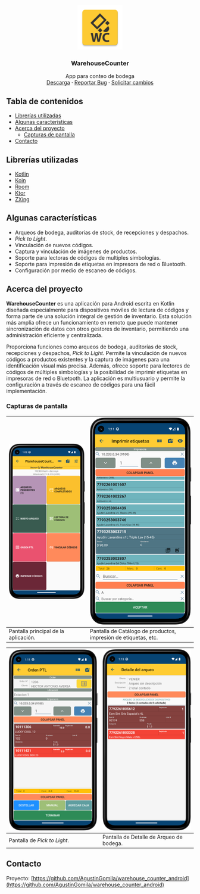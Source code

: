 <br/>
<p align="center">
    <a href="https://github.com/AgustinGomila/warehouse_counter_android">
    <img src="logo.png" alt="Logo" width="120"   height="120" />
    </a>

<h3 align="center">WarehouseCounter</h3>
    <p align="center">
        App para conteo de bodega
        <br/>
		<a href="http://resources.dacosys.com/Warehouse_Counter/Milestone12/installers/android/warehouseCounter-release.apk">Descarga</a>
        ·
        <a href="https://github.com/AgustinGomila/warehouse_counter_android/issues">Reportar Bug</a>
        ·
        <a href="https://github.com/AgustinGomila/warehouse_counter_android/issues">Solicitar cambios</a>
    </p>
</p>

<!-- TABLE OF CONTENTS -->
## Tabla de contenidos

* [Librerías utilizadas](#librerías-utilizadas)
* [Algunas características](#algunas-características)
* [Acerca del proyecto](#acerca-del-proyecto)
    * [Capturas de pantalla](#capturas-de-pantalla)
* [Contacto](#contacto)

## Librerías utilizadas

* [Kotlin](https://kotlinlang.org/)
* [Koin](https://github.com/InsertKoinIO/koin)
* [Room](https://android.googlesource.com/platform/frameworks/support/+/androidx-master-dev/room)
* [Ktor](https://github.com/ktorio/ktor)
* [ZXing](https://github.com/journeyapps/zxing-android-embedded)

## Algunas características

+ Arqueos de bodega, auditorías de stock, de recepciones y despachos.
+ *Pick to Light*.
+ Vinculación de nuevos códigos.
+ Captura y vinculación de imágenes de productos.
+ Soporte para lectoras de códigos de multiples simbologías.
+ Soporte para impresión de etiquetas en impresora de red o Bluetooth.
+ Configuración por medio de escaneo de códigos.

## Acerca del proyecto

**WarehouseCounter** es una aplicación para Android escrita en Kotlin diseñada especialmente para dispositivos móviles de lectura de códigos y forma parte de una solución integral de gestión de inventario.
Esta solución más amplia ofrece un funcionamiento en remoto que puede mantener sincronización de datos con otros gestores de inventario, permitiendo una administración eficiente y centralizada.

Proporciona funciones como arqueos de bodega, auditorías de stock, recepciones y despachos, *Pick to Light*.
Permite la vinculación de nuevos códigos a productos existentes y la captura de imágenes para una identificación visual más precisa.
Además, ofrece soporte para lectores de códigos de múltiples simbologías y la posibilidad de imprimir etiquetas en impresoras de red o Bluetooth.
La aplicación es multiusuario y permite la configuración a través de escaneo de códigos para una fácil implementación.

### Capturas de pantalla

| <img src="warehouseCounter/wc_capture1.png" alt="WarehouseCounter Screenshot" width="300"/> | <img src="warehouseCounter/wc_capture2.png" alt="WarehouseCounter Screenshot" width="300"/> |
|---------------------------------------------------------------------------------------------|---------------------------------------------------------------------------------------------|
| Pantalla principal de la aplicación.                                                        | Pantalla de Catálogo de productos, impresión de etiquetas, etc.                             |

| <img src="warehouseCounter/wc_capture3.png" alt="WarehouseCounter Screenshot" width="300"/> | <img src="warehouseCounter/wc_capture4.png" alt="WarehouseCounter Screenshot" width="300"/> |
|---------------------------------------------------------------------------------------------|---------------------------------------------------------------------------------------------|
| Pantalla de *Pick to Light*.                                                                | Pantalla de Detalle de Arqueo de bodega.                                                    |

## Contacto

Proyecto: [https://github.com/AgustinGomila/warehouse_counter_android](https://github.com/AgustinGomila/warehouse_counter_android)